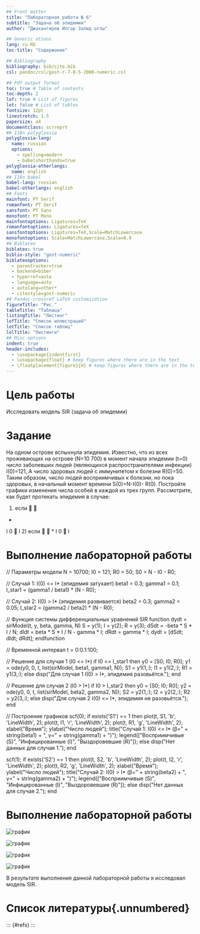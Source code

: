 ```yaml
---
## Front matter
title: "Лабораторная работа № 6"
subtitle: "Задача об эпидемии"
author: "Джахангиров Илгар Залид оглы"

## Generic otions
lang: ru-RU
toc-title: "Содержание"

## Bibliography
bibliography: bib/cite.bib
csl: pandoc/csl/gost-r-7-0-5-2008-numeric.csl

## Pdf output format
toc: true # Table of contents
toc-depth: 2
lof: true # List of figures
lot: false # List of tables
fontsize: 12pt
linestretch: 1.5
papersize: a4
documentclass: scrreprt
## I18n polyglossia
polyglossia-lang:
  name: russian
  options:
	- spelling=modern
	- babelshorthands=true
polyglossia-otherlangs:
  name: english
## I18n babel
babel-lang: russian
babel-otherlangs: english
## Fonts
mainfont: PT Serif
romanfont: PT Serif
sansfont: PT Sans
monofont: PT Mono
mainfontoptions: Ligatures=TeX
romanfontoptions: Ligatures=TeX
sansfontoptions: Ligatures=TeX,Scale=MatchLowercase
monofontoptions: Scale=MatchLowercase,Scale=0.9
## Biblatex
biblatex: true
biblio-style: "gost-numeric"
biblatexoptions:
  - parentracker=true
  - backend=biber
  - hyperref=auto
  - language=auto
  - autolang=other*
  - citestyle=gost-numeric
## Pandoc-crossref LaTeX customization
figureTitle: "Рис."
tableTitle: "Таблица"
listingTitle: "Листинг"
lofTitle: "Список иллюстраций"
lotTitle: "Список таблиц"
lolTitle: "Листинги"
## Misc options
indent: true
header-includes:
  - \usepackage{indentfirst}
  - \usepackage{float} # keep figures where there are in the text
  - \floatplacement{figure}{H} # keep figures where there are in the text
---
```


# Цель работы

Исследовать модель SIR (задача об эпидемии)

# Задание

На одном острове вспыхнула эпидемия. Известно, что из всех проживающих
на острове (N=10 700) в момент начала эпидемии (t=0) число заболевших людей
(являющихся распространителями инфекции) I(0)=121, А число здоровых людей с
иммунитетом к болезни R(0)=50. Таким образом, число людей восприимчивых к
болезни, но пока здоровых, в начальный момент времени S(0)=N-I(0)- R(0).
Постройте графики изменения числа особей в каждой из трех групп.
Рассмотрите, как будет протекать эпидемия в случае:
1) если
 
*
I 0  I
2) если
 
*
I 0  I

# Выполнение лабораторной работы

// Параметры модели
N = 10700;
I0 = 121;
R0 = 50;
S0 = N - I0 - R0;

// Случай 1: I(0) <= I* (эпидемия затухает)
beta1 = 0.3;
gamma1 = 0.1;
I_star1 = (gamma1 / beta1) * (N - R0);

// Случай 2: I(0) > I* (эпидемия развивается)
beta2 = 0.3;
gamma2 = 0.05;
I_star2 = (gamma2 / beta2) * (N - R0);

// Функция системы дифференциальных уравнений SIR
function dydt = sirModel(t, y, beta, gamma, N)
    S = y(1);
    I = y(2);
    R = y(3);
    dSdt = -beta * S * I / N;
    dIdt = beta * S * I / N - gamma * I;
    dRdt = gamma * I;
    dydt = [dSdt; dIdt; dRdt];
endfunction

// Временной интервал
t = 0:0.1:100;

// Решение для случая 1 (I0 <= I*)
if I0 <= I_star1 then
    y0 = [S0; I0; R0];
    y1 = ode(y0, 0, t, list(sirModel, beta1, gamma1, N));
    S1 = y1(1,:);
    I1 = y1(2,:);
    R1 = y1(3,:);
else
    disp("Для случая 1 I(0) > I*, эпидемия разовьётся.");
end

// Решение для случая 2 (I0 > I*)
if I0 > I_star2 then
    y0 = [S0; I0; R0];
    y2 = ode(y0, 0, t, list(sirModel, beta2, gamma2, N));
    S2 = y2(1,:);
    I2 = y2(2,:);
    R2 = y2(3,:);
else
    disp("Для случая 2 I(0) <= I*, эпидемия не разовьётся.");
end

// Построение графиков
scf(0);
if exists('S1') == 1 then
    plot(t, S1, 'b', 'LineWidth', 2);
    plot(t, I1, 'r', 'LineWidth', 2);
    plot(t, R1, 'g', 'LineWidth', 2);
    xlabel("Время");
    ylabel("Число людей");
    title("Случай 1: I(0) <= I* (β=" + string(beta1) + ", γ=" + string(gamma1) + ")");
    legend(["Восприимчивые (S)", "Инфицированные (I)", "Выздоровевшие (R)"]);
else
    disp("Нет данных для случая 1.");
end

scf(1);
if exists('S2') == 1 then
    plot(t, S2, 'b', 'LineWidth', 2);
    plot(t, I2, 'r', 'LineWidth', 2);
    plot(t, R2, 'g', 'LineWidth', 2);
    xlabel("Время");
    ylabel("Число людей");
    title("Случай 2: I(0) > I* (β=" + string(beta2) + ", γ=" + string(gamma2) + ")");
    legend(["Восприимчивые (S)", "Инфицированные (I)", "Выздоровевшие (R)"]);
else
    disp("Нет данных для случая 2.");
end



# Выполнение лабораторной работы

![график](image/1.png)

![график](image/2.png)

![график](image/3.png)

![график](image/4.png)

В результате выполнения данной лабораторной работы я исследовал модель SIR.

# Список литературы{.unnumbered}

::: {#refs}
:::
